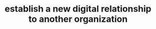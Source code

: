 ---
# !!! Warning: Do not edit this file; any changes must be replicated in Excel !!!
permalink: integrate/establish-a-new-digital-relationship-to-another-organization
published: false
title: "establish a new digital relationship to another organization"
type: scenario
toc: true
properties:
  - id: SC112
  - category: Get in touch with other Identities
  - description: Verein möchte mit anderem Verein reden
  - customer:
  - component: integrate
  - level:
  - implementation status:
  - documentation status:
  - published:
  - link: integrate/establish-a-new-digital-relationship-to-another-organization
require:
required_by:
---